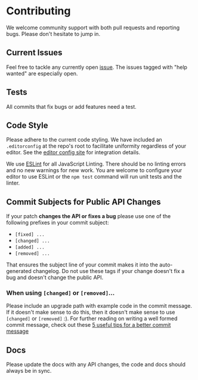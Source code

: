 # Contributing

We welcome community support with both pull requests and reporting bugs. Please
don't hesitate to jump in.

## Current Issues

Feel free to tackle any currently open
[issue](https://github.com/react-bootstrap/react-bootstrap/issues). The issues
tagged with "help wanted" are especially open.

## Tests

All commits that fix bugs or add features need a test.

## Code Style

Please adhere to the current code styling. We have included an `.editorconfig`
at the repo's root to facilitate uniformity regardless of your editor. See the
[editor config site](http://editorconfig.org/) for integration details.

We use [ESLint](http://eslint.org/) for all JavaScript Linting. There should be
no linting errors and no new warnings for new work. You are welcome to configure
your editor to use ESLint or the `npm test` command will run unit tests and the
linter.

## Commit Subjects for Public API Changes

If your patch **changes the API or fixes a bug** please use one of the following
prefixes in your commit subject:

- `[fixed] ...`
- `[changed] ...`
- `[added] ...`
- `[removed] ...`

That ensures the subject line of your commit makes it into the auto-generated
changelog. Do not use these tags if your change doesn't fix a bug and doesn't
change the public API.

### When using `[changed]` or `[removed]`...

Please include an upgrade path with example code in the commit message.  If it
doesn't make sense to do this, then it doesn't make sense to use `[changed]` or
`[removed]` :). For further reading on writing a well formed commit message,
check out these [5 useful tips for a better commit
message](http://robots.thoughtbot.com/5-useful-tips-for-a-better-commit-message)

## Docs

Please update the docs with any API changes, the code and docs should always be
in sync.

